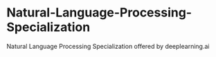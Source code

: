 # Natural-Language-Processing-Specialization
Natural Language Processing Specialization offered by deeplearning.ai
